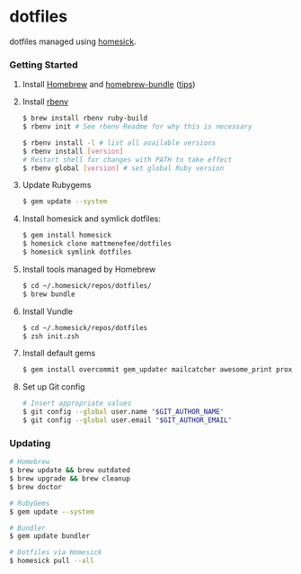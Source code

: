 dotfiles
========

dotfiles managed using [homesick](https://github.com/technicalpickles/homesick).

### Getting Started

1. Install [Homebrew](http://brew.sh/) and [homebrew-bundle](https://github.com/Homebrew/homebrew-bundle) ([tips](https://robots.thoughtbot.com/brewfile-a-gemfile-but-for-homebrew))

1. Install [rbenv](https://github.com/sstephenson/rbenv)

    ```bash
    $ brew install rbenv ruby-build
    $ rbenv init # See rbenv Readme for why this is necessary

    $ rbenv install -l # list all available versions
    $ rbenv install [version]
    # Restart shell for changes with PATH to take effect
    $ rbenv global [version] # set global Ruby version
    ```

1. Update Rubygems

    ```bash
    $ gem update --system
    ```

1. Install homesick and symlick dotfiles:

    ```bash
    $ gem install homesick
    $ homesick clone mattmenefee/dotfiles
    $ homesick symlink dotfiles
    ```

1. Install tools managed by Homebrew

    ```bash
    $ cd ~/.homesick/repos/dotfiles/
    $ brew bundle
    ```

1. Install Vundle

    ```bash
    $ cd ~/.homesick/repos/dotfiles
    $ zsh init.zsh
    ```

1. Install default gems

    ```bash
    $ gem install overcommit gem_updater mailcatcher awesome_print proxylocal
    ```

1. Set up Git config

    ```bash
    # Insert appropriate values
    $ git config --global user.name "$GIT_AUTHOR_NAME"
    $ git config --global user.email "$GIT_AUTHOR_EMAIL"
    ```

### Updating

```bash
# Homebrew
$ brew update && brew outdated
$ brew upgrade && brew cleanup
$ brew doctor

# RubyGems
$ gem update --system

# Bundler
$ gem update bundler

# Dotfiles via Homesick
$ homesick pull --all
```
